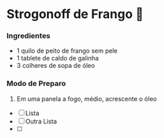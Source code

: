 # Strogonoff de Frango :chicken:

### Ingredientes

- 1 quilo de peito de frango sem pele
- 1 tablete de caldo de galinha
- 3 colheres de sopa de óleo

### Modo de Preparo

1. Em uma panela a fogo, médio, acrescente o óleo

- [ ] Lista
- [ ] Outra Lista
- [ ] 



